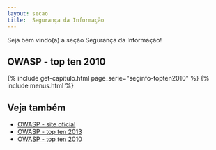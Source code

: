 ```yaml
---
layout: secao
title:  Segurança da Informação
---
```


Seja bem vindo(a) a seção Segurança da Informação!


## OWASP - top ten 2010

{% include get-capitulo.html page_serie="seginfo-topten2010" %}
{% include menus.html %}



## Veja também

- [OWASP - site oficial](https://www.owasp.org/index.php/Main_Page)
- [OWASP - top ten 2013](https://www.owasp.org/index.php/Top10#OWASP_Top_10_for_2013)
- [OWASP - top ten 2010](https://www.owasp.org/index.php/Top10#OWASP_Top_10_for_2010)
